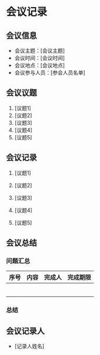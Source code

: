 # 会议记录

## 会议信息

- 会议主题：[会议主题]
- 会议时间：[会议时间]
- 会议地点：[会议地点]
- 会议参与人员：[参会人员名单]

## 会议议题

1. [议题1]
2. [议题2]
3. [议题3]
4. [议题4]
5. [议题5]

## 会议记录

1. [议题1]

   

2. [议题2]

   

3. [议题3]

   

4. [议题4]

   

5. [议题5]

## 会议总结

### 问题汇总

| 序号 | 内容 | 完成人 | 完成期限 |
| ---- | ---- | ------ | -------- |
|      |      |        |          |
|      |      |        |          |
|      |      |        |          |
|      |      |        |          |
|      |      |        |          |
|      |      |        |          |

### 总结



## 会议记录人

- [记录人姓名]

